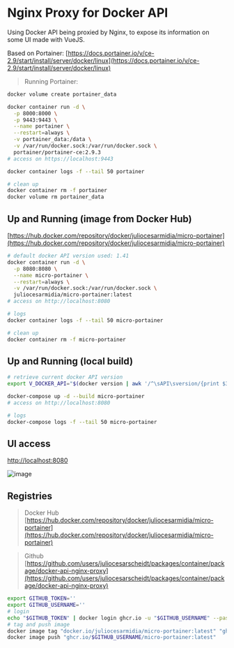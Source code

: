 # Nginx Proxy for Docker API

Using Docker API being proxied by Nginx, to expose its information on some UI made with VueJS.

Based on Portainer:
[https://docs.portainer.io/v/ce-2.9/start/install/server/docker/linux](https://docs.portainer.io/v/ce-2.9/start/install/server/docker/linux)

> Running Portainer:

```bash
docker volume create portainer_data

docker container run -d \
  -p 8000:8000 \
  -p 9443:9443 \
  --name portainer \
  --restart=always \
  -v portainer_data:/data \
  -v /var/run/docker.sock:/var/run/docker.sock \
  portainer/portainer-ce:2.9.3
# access on https://localhost:9443

docker container logs -f --tail 50 portainer

# clean up
docker container rm -f portainer
docker volume rm portainer_data
```

## Up and Running (image from Docker Hub)
[https://hub.docker.com/repository/docker/juliocesarmidia/micro-portainer](https://hub.docker.com/repository/docker/juliocesarmidia/micro-portainer)

```bash
# default docker API version used: 1.41
docker container run -d \
  -p 8080:8080 \
  --name micro-portainer \
  --restart=always \
  -v /var/run/docker.sock:/var/run/docker.sock \
  juliocesarmidia/micro-portainer:latest
# access on http://localhost:8080

# logs
docker container logs -f --tail 50 micro-portainer

# clean up
docker container rm -f micro-portainer
```

## Up and Running (local build)

```bash
# retrieve current docker API version
export V_DOCKER_API="$(docker version | awk '/^\sAPI\sversion/{print $3}')"

docker-compose up -d --build micro-portainer
# access on http://localhost:8080

# logs
docker-compose logs -f --tail 50 micro-portainer
```

## UI access

[http://localhost:8080](http://localhost:8080)

![image](./images/containers-page.png)

## Registries

> Docker Hub
[https://hub.docker.com/repository/docker/juliocesarmidia/micro-portainer](https://hub.docker.com/repository/docker/juliocesarmidia/micro-portainer)

> Github
[https://github.com/users/juliocesarscheidt/packages/container/package/docker-api-nginx-proxy](https://github.com/users/juliocesarscheidt/packages/container/package/docker-api-nginx-proxy)

```bash
export GITHUB_TOKEN=''
export GITHUB_USERNAME=''
# login
echo "$GITHUB_TOKEN" | docker login ghcr.io -u "$GITHUB_USERNAME" --password-stdin
# tag and push image
docker image tag "docker.io/juliocesarmidia/micro-portainer:latest" "ghcr.io/$GITHUB_USERNAME/micro-portainer:latest"
docker image push "ghcr.io/$GITHUB_USERNAME/micro-portainer:latest"
```
